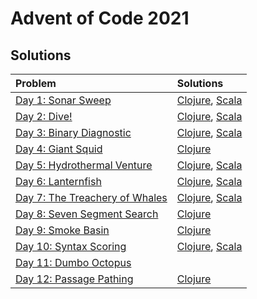 # Advent of Code 2021

## Solutions 

| Problem      | Solutions | 
| :---        |    :----   | 
| [Day 1: Sonar Sweep](https://adventofcode.com/2021/day/1)      | [Clojure](clojure/aoc/src/aoc/day01.clj), [Scala](scala/aoc/src/main/scala/adventofcode/Day1/Day1.scala)       | 
| [Day 2: Dive!](https://adventofcode.com/2021/day/2)  | [Clojure](clojure/aoc/src/aoc/day02.clj), [Scala](scala/aoc/src/main/scala/adventofcode/Day2/Day2.scala)    | 
| [Day 3: Binary Diagnostic](https://adventofcode.com/2021/day/3) | [Clojure](clojure/aoc/src/aoc/day03.clj), [Scala](scala/aoc/src/main/scala/adventofcode/Day3/Day3.scala) | 
| [Day 4: Giant Squid](https://adventofcode.com/2021/day/4) | [Clojure](clojure/aoc/src/aoc/day04.clj) | 
| [Day 5: Hydrothermal Venture](https://adventofcode.com/2021/day/5) | [Clojure](clojure/aoc/src/aoc/day05.clj), [Scala](scala/aoc/src/main/scala/adventofcode/Day5/Day5.scala) | 
| [Day 6: Lanternfish](https://adventofcode.com/2021/day/6) | [Clojure](clojure/aoc/src/aoc/day06.clj), [Scala](scala/aoc/src/main/scala/adventofcode/Day6/Day6.scala) | 
| [Day 7: The Treachery of Whales](https://adventofcode.com/2021/day/7) | [Clojure](clojure/aoc/src/aoc/day07.clj), [Scala](scala/aoc/src/main/scala/adventofcode/Day7/Day7.scala) | 
| [Day 8: Seven Segment Search](https://adventofcode.com/2021/day/8) | [Clojure](clojure/aoc/src/aoc/day08.clj) | 
| [Day 9: Smoke Basin](https://adventofcode.com/2021/day/9) | [Clojure](clojure/aoc/src/aoc/day09.clj) |
| [Day 10: Syntax Scoring](https://adventofcode.com/2021/day/10) | [Clojure](clojure/aoc/src/aoc/day10.clj), [Scala](scala/aoc/src/main/scala/adventofcode/Day10/Day10.scala) |
| [Day 11: Dumbo Octopus](https://adventofcode.com/2021/day/11) | |
| [Day 12: Passage Pathing](https://adventofcode.com/2021/day/12) | [Clojure](clojure/aoc/src/aoc/day12.clj) |